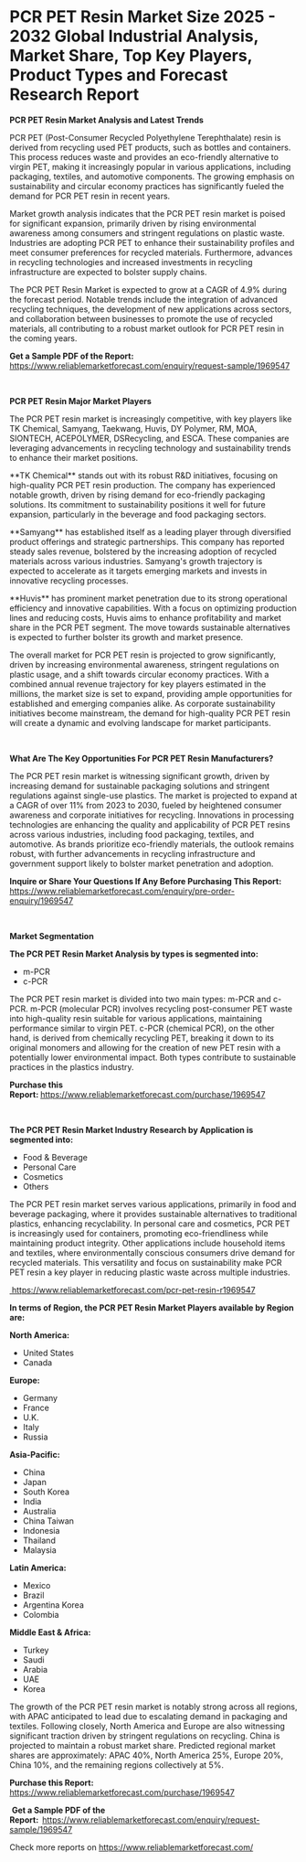 <p><h1>PCR PET Resin Market Size 2025 - 2032 Global Industrial Analysis, Market Share, Top Key Players, Product Types and Forecast Research Report</h1></p><p><strong>PCR PET Resin Market Analysis and Latest Trends</strong></p>
<p><p>PCR PET (Post-Consumer Recycled Polyethylene Terephthalate) resin is derived from recycling used PET products, such as bottles and containers. This process reduces waste and provides an eco-friendly alternative to virgin PET, making it increasingly popular in various applications, including packaging, textiles, and automotive components. The growing emphasis on sustainability and circular economy practices has significantly fueled the demand for PCR PET resin in recent years.</p><p>Market growth analysis indicates that the PCR PET resin market is poised for significant expansion, primarily driven by rising environmental awareness among consumers and stringent regulations on plastic waste. Industries are adopting PCR PET to enhance their sustainability profiles and meet consumer preferences for recycled materials. Furthermore, advances in recycling technologies and increased investments in recycling infrastructure are expected to bolster supply chains.</p><p>The PCR PET Resin Market is expected to grow at a CAGR of 4.9% during the forecast period. Notable trends include the integration of advanced recycling techniques, the development of new applications across sectors, and collaboration between businesses to promote the use of recycled materials, all contributing to a robust market outlook for PCR PET resin in the coming years.</p></p>
<p><strong>Get a Sample PDF of the Report:&nbsp;</strong> <a href="https://www.reliablemarketforecast.com/enquiry/request-sample/1969547?utm_campaign=2803&utm_medium=2&utm_source=Github&utm_content=ia&utm_term=01042025&utm_id=pcr-pet-resin">https://www.reliablemarketforecast.com/enquiry/request-sample/1969547</a></p>
<p>&nbsp;</p>
<p><strong>PCR PET Resin Major Market Players</strong></p>
<p><p>The PCR PET resin market is increasingly competitive, with key players like TK Chemical, Samyang, Taekwang, Huvis, DY Polymer, RM, MOA, SIONTECH, ACEPOLYMER, DSRecycling, and ESCA. These companies are leveraging advancements in recycling technology and sustainability trends to enhance their market positions.</p><p>**TK Chemical** stands out with its robust R&D initiatives, focusing on high-quality PCR PET resin production. The company has experienced notable growth, driven by rising demand for eco-friendly packaging solutions. Its commitment to sustainability positions it well for future expansion, particularly in the beverage and food packaging sectors.</p><p>**Samyang** has established itself as a leading player through diversified product offerings and strategic partnerships. This company has reported steady sales revenue, bolstered by the increasing adoption of recycled materials across various industries. Samyang's growth trajectory is expected to accelerate as it targets emerging markets and invests in innovative recycling processes.</p><p>**Huvis** has prominent market penetration due to its strong operational efficiency and innovative capabilities. With a focus on optimizing production lines and reducing costs, Huvis aims to enhance profitability and market share in the PCR PET segment. The move towards sustainable alternatives is expected to further bolster its growth and market presence.</p><p>The overall market for PCR PET resin is projected to grow significantly, driven by increasing environmental awareness, stringent regulations on plastic usage, and a shift towards circular economy practices. With a combined annual revenue trajectory for key players estimated in the millions, the market size is set to expand, providing ample opportunities for established and emerging companies alike. As corporate sustainability initiatives become mainstream, the demand for high-quality PCR PET resin will create a dynamic and evolving landscape for market participants.</p></p>
<p>&nbsp;</p>
<p><strong>What Are The Key Opportunities For PCR PET Resin Manufacturers?</strong></p>
<p><p>The PCR PET resin market is witnessing significant growth, driven by increasing demand for sustainable packaging solutions and stringent regulations against single-use plastics. The market is projected to expand at a CAGR of over 11% from 2023 to 2030, fueled by heightened consumer awareness and corporate initiatives for recycling. Innovations in processing technologies are enhancing the quality and applicability of PCR PET resins across various industries, including food packaging, textiles, and automotive. As brands prioritize eco-friendly materials, the outlook remains robust, with further advancements in recycling infrastructure and government support likely to bolster market penetration and adoption.</p></p>
<p><strong>Inquire or Share Your Questions If Any Before Purchasing This Report:</strong> <a href="https://www.reliablemarketforecast.com/enquiry/pre-order-enquiry/1969547?utm_campaign=2803&utm_medium=2&utm_source=Github&utm_content=ia&utm_term=01042025&utm_id=pcr-pet-resin">https://www.reliablemarketforecast.com/enquiry/pre-order-enquiry/1969547</a></p>
<p>&nbsp;</p>
<p><strong>Market Segmentation</strong></p>
<p><strong>The PCR PET Resin Market Analysis by types is segmented into:</strong></p>
<p><ul><li>m-PCR</li><li>c-PCR</li></ul></p>
<p><p>The PCR PET resin market is divided into two main types: m-PCR and c-PCR. m-PCR (molecular PCR) involves recycling post-consumer PET waste into high-quality resin suitable for various applications, maintaining performance similar to virgin PET. c-PCR (chemical PCR), on the other hand, is derived from chemically recycling PET, breaking it down to its original monomers and allowing for the creation of new PET resin with a potentially lower environmental impact. Both types contribute to sustainable practices in the plastics industry.</p></p>
<p><strong>Purchase this Report:&nbsp;</strong><a href="https://www.reliablemarketforecast.com/purchase/1969547?utm_campaign=2803&utm_medium=2&utm_source=Github&utm_content=ia&utm_term=01042025&utm_id=pcr-pet-resin">https://www.reliablemarketforecast.com/purchase/1969547</a></p>
<p>&nbsp;</p>
<p><strong>The PCR PET Resin Market Industry Research by Application is segmented into:</strong></p>
<p><ul><li>Food & Beverage</li><li>Personal Care</li><li>Cosmetics</li><li>Others</li></ul></p>
<p><p>The PCR PET resin market serves various applications, primarily in food and beverage packaging, where it provides sustainable alternatives to traditional plastics, enhancing recyclability. In personal care and cosmetics, PCR PET is increasingly used for containers, promoting eco-friendliness while maintaining product integrity. Other applications include household items and textiles, where environmentally conscious consumers drive demand for recycled materials. This versatility and focus on sustainability make PCR PET resin a key player in reducing plastic waste across multiple industries.</p></p>
<p><a href="https://www.reliablemarketforecast.com/pcr-pet-resin-r1969547?utm_campaign=2803&utm_medium=2&utm_source=Github&utm_content=ia&utm_term=01042025&utm_id=pcr-pet-resin">&nbsp;https://www.reliablemarketforecast.com/pcr-pet-resin-r1969547</a></p>
<p><strong>In terms of Region, the PCR PET Resin Market Players available by Region are:</strong></p>
<p>
    <p> <strong> North America: </strong>
        <ul>
            <li>United States</li>
            <li>Canada</li>
        </ul>
        </p> 
    <p> <strong> Europe: </strong>
        <ul>
            <li>Germany</li>
            <li>France</li>
            <li>U.K.</li>
            <li>Italy</li>
            <li>Russia</li>
        </ul>
        </p> 
    <p> <strong> Asia-Pacific: </strong>
        <ul>
            <li>China</li>
            <li>Japan</li>
            <li>South Korea</li>
            <li>India</li>
            <li>Australia</li>
            <li>China Taiwan</li>
            <li>Indonesia</li>
            <li>Thailand</li>
            <li>Malaysia</li>
        </ul>
        </p> 
    <p> <strong> Latin America: </strong>
        <ul>
            <li>Mexico</li>
            <li>Brazil</li>
            <li>Argentina Korea</li>
            <li>Colombia</li>
        </ul>
        </p> 
    <p> <strong> Middle East & Africa: </strong>
        <ul>
            <li>Turkey</li>
            <li>Saudi</li>
            <li>Arabia</li>
            <li>UAE</li>
            <li>Korea</li>
        </ul>
    </p>
    </p>
<p><p>The growth of the PCR PET resin market is notably strong across all regions, with APAC anticipated to lead due to escalating demand in packaging and textiles. Following closely, North America and Europe are also witnessing significant traction driven by stringent regulations on recycling. China is projected to maintain a robust market share. Predicted regional market shares are approximately: APAC 40%, North America 25%, Europe 20%, China 10%, and the remaining regions collectively at 5%.</p></p>
<p><strong>Purchase this Report: </strong><a href="https://www.reliablemarketforecast.com/purchase/1969547?utm_campaign=2803&utm_medium=2&utm_source=Github&utm_content=ia&utm_term=01042025&utm_id=pcr-pet-resin">https://www.reliablemarketforecast.com/purchase/1969547</a></p>
<p>&nbsp;<strong>Get a Sample PDF of the Report:&nbsp;&nbsp;</strong><a href="https://www.reliablemarketforecast.com/enquiry/request-sample/1969547?utm_campaign=2803&utm_medium=2&utm_source=Github&utm_content=ia&utm_term=01042025&utm_id=pcr-pet-resin">https://www.reliablemarketforecast.com/enquiry/request-sample/1969547</a></p>
<p><strong></strong></p>
<p>Check more reports on <a href="https://www.reliablemarketforecast.com/?utm_campaign=2803&utm_medium=2&utm_source=Github&utm_content=ia&utm_term=01042025&utm_id=pcr-pet-resin">https://www.reliablemarketforecast.com/</a></p>